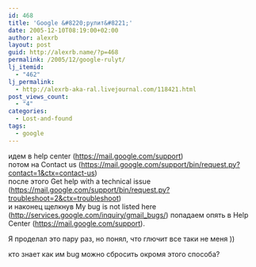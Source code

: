 ```yaml
---
id: 468
title: 'Google &#8220;рулит&#8221;'
date: 2005-12-10T08:19:00+02:00
author: alexrb
layout: post
guid: http://alexrb.name/?p=468
permalink: /2005/12/google-rulyt/
lj_itemid:
  - "462"
lj_permalink:
  - http://alexrb-aka-ral.livejournal.com/118421.html
post_views_count:
  - "4"
categories:
  - Lost-and-found
tags:
  - google
---
```

идем в help center (https://mail.google.com/support)  
потом на Contact us (https://mail.google.com/support/bin/request.py?contact=1&ctx=contact-us)  
после этого Get help with a technical issue (https://mail.google.com/support/bin/request.py?troubleshoot=2&ctx=troubleshoot)  
и наконец щелкнув My bug is not listed here  
(http://services.google.com/inquiry/gmail_bugs/) попадаем опять в Help Center (https://mail.google.com/support).

Я проделал это пару раз, но понял, что глючит все таки не меня ))

кто знает как им bug можно сбросить окромя этого способа?